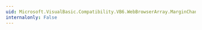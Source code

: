 ```yaml
---
uid: Microsoft.VisualBasic.Compatibility.VB6.WebBrowserArray.MarginChanged
internalonly: False
---
```

